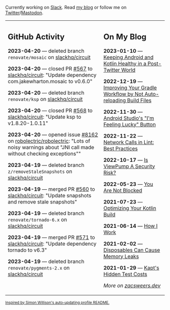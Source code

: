 Currently working on [Slack](https://slack.com/). Read [my blog](https://zacsweers.dev/) or follow me on [Twitter](https://twitter.com/ZacSweers)/[Mastodon](https://hachyderm.io/@ZacSweers).

<table><tr><td valign="top" width="60%">

## GitHub Activity
<!-- githubActivity starts -->
**2023-04-20** — deleted branch `renovate/mosaic` on [slackhq/circuit](https://github.com/slackhq/circuit)

**2023-04-20** — closed PR [#567](https://github.com/slackhq/circuit/pull/567) to [slackhq/circuit](https://github.com/slackhq/circuit): "Update dependency com.jakewharton.mosaic to v0.6.0"

**2023-04-20** — deleted branch `renovate/ksp` on [slackhq/circuit](https://github.com/slackhq/circuit)

**2023-04-20** — closed PR [#568](https://github.com/slackhq/circuit/pull/568) to [slackhq/circuit](https://github.com/slackhq/circuit): "Update ksp to v1.8.20-1.0.11"

**2023-04-20** — opened issue [#8162](https://github.com/robolectric/robolectric/issues/8162) on [robolectric/robolectric](https://github.com/robolectric/robolectric): "Lots of noisy warnings about "JNI call made without checking exceptions""

**2023-04-19** — deleted branch `z/removeStaleSnapshots` on [slackhq/circuit](https://github.com/slackhq/circuit)

**2023-04-19** — merged PR [#560](https://github.com/slackhq/circuit/pull/560) to [slackhq/circuit](https://github.com/slackhq/circuit): "Update snapshots and remove stale snapshots"

**2023-04-19** — deleted branch `renovate/tornado-6.x` on [slackhq/circuit](https://github.com/slackhq/circuit)

**2023-04-19** — merged PR [#571](https://github.com/slackhq/circuit/pull/571) to [slackhq/circuit](https://github.com/slackhq/circuit): "Update dependency tornado to v6.3"

**2023-04-19** — deleted branch `renovate/pygments-2.x` on [slackhq/circuit](https://github.com/slackhq/circuit)
<!-- githubActivity ends -->
</td><td valign="top" width="40%">

## On My Blog
<!-- blog starts -->
**2023-01-10** — [Keeping Android and Kotlin Healthy in a Post-Twitter World](https://www.zacsweers.dev/keeping-android-healthy/)

**2022-12-19** — [Improving Your Gradle Workflow by Not Auto-reloading Build Files](https://www.zacsweers.dev/improving-your-workflow-by-not-auto-reloading-build-files/)

**2022-11-30** — [Android Studio's "I'm Feeling Lucky" Button](https://www.zacsweers.dev/android-studios-im-feeling-lucky-button/)

**2022-11-22** — [Network Calls in Lint: Best Practices](https://www.zacsweers.dev/network-calls-in-lint-best-practices/)

**2022-10-17** — [Is ViewPump A Security Risk?](https://www.zacsweers.dev/is-viewpump-a-security-risk/)

**2022-05-23** — [You Are Not Blocked](https://www.zacsweers.dev/you-are-not-blocked/)

**2021-07-23** — [Optimizing Your Kotlin Build](https://www.zacsweers.dev/optimizing-your-kotlin-build/)

**2021-06-14** — [How I Work](https://www.zacsweers.dev/how-i-work/)

**2021-02-02** — [Disposables Can Cause Memory Leaks](https://www.zacsweers.dev/disposables-can-cause-memory-leaks/)

**2021-01-29** — [Kapt's Hidden Test Costs](https://www.zacsweers.dev/kapts-hidden-test-costs/)
<!-- blog ends -->
_More on [zacsweers.dev](https://zacsweers.dev/)_
</td></tr></table>

<sub><a href="https://simonwillison.net/2020/Jul/10/self-updating-profile-readme/">Inspired by Simon Willison's auto-updating profile README.</a></sub>